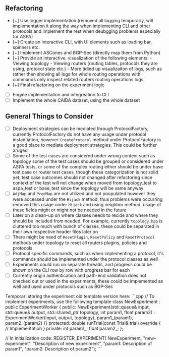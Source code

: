 ## Refactoring
- [+] Use logger implementation (removed all logging temporarly, will
  implementation it along the way when implementing CLI and other protocols and
  implement the rest when deubgging problems especially for ASPA)
- [+] Create an interactive CLI, with UI elements such as loading bar, spinners
  etc.
- [+] Implement ASCones and BGP-Sec (directly map them from Python)
- [+] Provide an interactive, visualization of the following elements:
        - Viewing topology
        - Viewing routers (routing tables, protocols they are using, protocol
          state etc.)
        - More tidied up visualizaiton of logs, such as rather then showing all
          logs for whole routing operations with commands only inspect related
          routers routing operations logs
- [+] Final refactoring on the experiment logic 
- [ ] Engine implementation and integreation to CLI
- [ ] Implement the whole CAIDA dataset, using the whole dataset

## General Things to Consider
- [ ] Deployment strategies can be mediated through ProtocolFactory, currently
  ProtocolFactory do not have any usage under protocol instantiation, however
  `CreateProtocol` method under ProtocolFactory is a good place to mediate
  deployment strategies. This could be further aruged
- [ ] Some of the test cases are considered under wrong context such as topology
  some of the test cases should be grouped or considered under ASPA tests, or
  some of the complex routing either should be under base test case or router
  test cases, though these categorization is not solid yet, test case outcomes
  should not changed after refactoring since context of the test will not change
  when moved from topology_test to aspa_test or base_test since the topology
  will be same anyway
- [ ] `AdjMap` and `PredMap` are not utilized and not poopulated however they
  were accessed under the `Hijack` method, thus problems were occurring removed
  this usage under `Hijack` and using neighbor method, usage of these fields
  might or might not be needed in the future 
- [ ] Later on a clean-up on where classes needs to recide and where they should
  be included from needed. For example, currently `topology.hpp` is cluttered
  too much with bunch of classes, these could be separated in their own
  respective header files later on
- [ ] There might be need of `ResetPlugin`, `ResetPolicy` and `ResetProtocol`
  methods under topology to reset all routers plugins, policies and protocols
- [ ] Protocol specific commands, such as when implementing a protocol, it's
  commands should be implemented under the protocol classes as well
- [ ] Experiments could run on separate threads, and progress could be shown on
  the CLI row by row with progress bar for each
- [ ] Currently origin authentication and path-end validation does not checked
      out or used in the experiments, these could be implemented as well 
      and used under protocols such as BGP-Sec

Temporarl storing the experiment old template version here: ```cpp // To
implement experiments, use the following template class NewExperiment : public
ExperimentWorker { public: NewExperiment(std::queue<Trial>& input,
std::queue<double>& output, std::shared_ptr<Topology> topology, int param1,
float param2) : ExperimentWorker(input, output, topology), param1_(param1),
param2_(param2) {} protected: double runTrial(const Trial& trial) override { //
Implementation } private: int param1_; float param2_; };

// In initialization code: REGISTER_EXPERIMENT( NewExperiment, "new-experiment",
"Description of new experiment", "param1: Description of param1", "param2:
Description of param2"); ```


